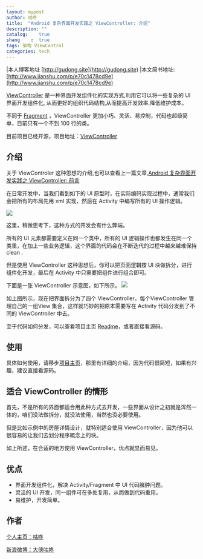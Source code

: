```yaml
---
layout: mypost
author: 咕咚
title:  "Android 复杂界面开发实践之 ViewController: 介绍"
description: ""
catalog:    true
shang    :  true
tags: 架构 ViewControl
categories: tech 
---
```



|本人博客地址 [http://gudong.site](http://gudong.site)
|本文简书地址:[http://www.jianshu.com/p/e70c1478cd9e](http://www.jianshu.com/p/e70c1478cd9e)

[ViewController](https://github.com/maoruibin/ViewController) 是一种界面开发组件化的实现方式,利用它可以将一些复杂的 UI 界面开发组件化, 从而更好的组织代码结构,从而提高开发效率,降低维护成本。

不同于 [Fragment](https://developer.android.com/guide/components/fragments.html) ，ViewController 更加小巧、灵活、易控制，代码也超级简单，目前只有一个不到 100 行的类。

目前项目已经开源，项目地址：[ViewController](https://github.com/maoruibin/ViewController)

## 介绍

关于 ViewControler 这种思想的介绍,也可以查看上一篇文章,[Android 复杂界面开发实践之 ViewController: 前言](http://www.jianshu.com/p/e3f86d5a4474)

在日常开发中，当我们看到如下的 UI 原型时，在实际编码实现过程中，通常我们会把所有的布局先用 xml 实现，然后在 Activity 中编写所有的 UI 操作逻辑。

![](http://upload-images.jianshu.io/upload_images/588640-eebf764b15d709d8.png?imageMogr2/auto-orient/strip%7CimageView2/2/w/1240)

这里，稍微思考下，这种方式的开发会有什么弊端。

所有的 UI 元素都需要定义在同一个类中，所有的 UI 逻辑操作也都发生在同一个类里，在加上一些业务逻辑，这个界面的代码会在不断迭代的过程中越来越难保持 clean .

但是使用 ViewController 这种思想后，你可以把页面逻辑按 UI 块做拆分，进行组件化开发，最后在 Activity 中只需要把组件进行组合即可。

下面是一张 ViewController 示意图，如下所示。
![](http://upload-images.jianshu.io/upload_images/588640-f0d3a5f83460c558.png?imageMogr2/auto-orient/strip%7CimageView2/2/w/1240)

如上图所示，现在把界面拆分为了四个 ViewController，每个ViewController 管理自己的一组View 集合，这样就巧妙的把原本需要写在 Activity 代码分发到了不同的 ViewController 中去。

至于代码如何分发，可以查看项目主页 [Readme](https://github.com/maoruibin/ViewController)，或者直接看源码。

## 使用
具体如何使用，请移步[项目主页](https://github.com/maoruibin/ViewController)，那里有详细的介绍，因为代码很简短，如果有兴趣，建议直接看源码。

## 适合 ViewController 的情形

首先，不是所有的界面都适合用此种方式去开发，一些界面从设计之初就是浑然一体的，咱们没法做拆分，就没法使用，当然也没必要使用。

但是比如示例中的房屋详情设计，就特别适合使用 ViewController，因为他可以很容易的让我们去划分程序概念上的块。

如上所述，在合适的地方使用 ViewController，优点就显而易见。

## 优点

* 界面开发组件化，解决 Activity/Fragment 中 UI 代码臃肿问题。
* 灵活的 UI 开发，同一组件可在多处复用，从而做到代码重用。
* 易维护，开发简单。

## 作者

[个人主页：咕咚](http://gudong.site)

[新浪微博：大侠咕咚](https://github.com/maoruibin)